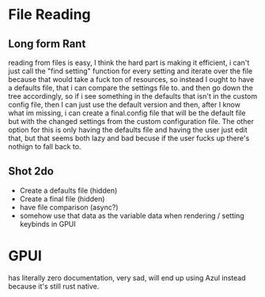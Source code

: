 # File Reading
## Long form Rant
reading from files is easy, I think the hard part is making it efficient, i can't just call the "find setting" function for every setting and iterate over the file because that would take a fuck ton of resources, so instead I ought to have a defaults file, that i can compare the settings file to. and then go down the tree accordingly, so if i see something in the defaults that isn't in the custom config file, then I can just use the default version and then, after I know what im missing, i can create a final.config file that will be the default file but with the changed settings from the custom configuration file. The other option for this is only having the defaults file and having the user just edit that, but that seems both lazy and bad becuse if the user fucks up there's nothign to fall back to. 
## Shot 2do
- Create a defaults file (hidden)
- Create a final file (hidden)
- have file comparison (async?)
- somehow use that data as the variable data when rendering / setting keybinds in GPUI


# GPUI
has literally zero documentation, very sad, will end up using Azul instead because it's still rust native.